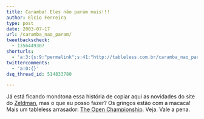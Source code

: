 ```yaml
---
title: Caramba! Eles não param mais!!!
author: Elcio Ferreira
type: post
date: 2003-07-17
url: /caramba_nao_param/
tweetbackscheck:
  - 1356449307
shorturls:
  - 'a:3:{s:9:"permalink";s:41:"http://tableless.com.br/caramba_nao_param";s:7:"tinyurl";s:26:"http://tinyurl.com/3dzklq8";s:4:"isgd";s:19:"http://is.gd/Gn3M8g";}'
twittercomments:
  - 'a:0:{}'
dsq_thread_id: 514833780

---
```

Já está ficando monótona essa história de copiar aqui as novidades do site do [Zeldman][1], mas o que eu posso fazer? Os gringos estão com a macaca! Mais um tableless arrasador: [The Open Championship][2]. Veja. Vale a pena.

 [1]: http://www.zeldman.com
 [2]: http://www.pga.com/openchampionship/